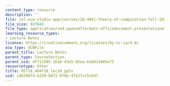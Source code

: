 ```yaml
---
content_type: resource
description: ''
file: /ol-ocw-studio-app/courses/18-404j-theory-of-computation-fall-2020/14b398f4b239b072078e47e27cc5c6d7_MIT18_404f20_lec18.pptx
file_size: 937643
file_type: application/vnd.openxmlformats-officedocument.presentationml.presentation
learning_resource_types:
- Lecture Notes
license: https://creativecommons.org/licenses/by-nc-sa/4.0/
ocw_type: OCWFile
parent_title: Lecture Notes
parent_type: CourseSection
parent_uid: df711905-1b1b-43e5-65ea-6ab014405e75
resourcetype: Other
title: MIT18_404f20_lec18.pptx
uid: 14b398f4-b239-b072-078e-47e27cc5c6d7
---
```

